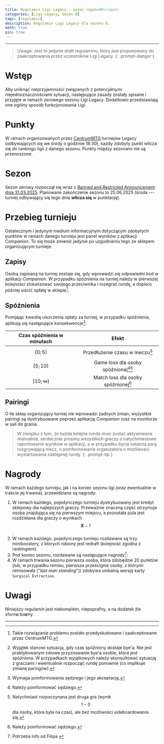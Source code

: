```yaml
---
title: Regulamin Ligi Legacy - sezon <span>#0</span>
categories: [Liga Legacy, Sezon 0]
tags: [regulamin]
description: Regulamin Ligi Legacy dla sezonu 0.
math: true
pin: true
---
```


---

> Uwaga: Jest to jedynie draft regulaminu, który jest proponowany do zaakceptowania przez uczestników Ligi Legacy.
{: .prompt-danger }

# Wstęp

Aby uniknąć nieprzyjemności związanych z potencjalnymi niejednoznacznościami sytuacji, następujące zasady zostały spisane i przyjęte w ramach zerowego sezonu Ligi Legacy. Dodatkowo przedstawiają one ogólny sposób funkcjonowania Ligi.

# Punkty

W ramach organizowanych przez [CentrumMTG](https://www.centrum-mtg.com.pl/) turniejów Legacy (odbywających się we środy o godzinie 18:30), każdy zdobyty punkt wlicza się do rankingu ligii z danego sezonu. Punkty między sezonami nie są przenoszone. 

# Sezon

Sezon zerowy rozpoczął się wraz z [Banned and Restricted Announcement dnia 31.03.2025](https://magic.wizards.com/en/news/announcements/banned-and-restricted-announcement-march-31-2025). Planowane zakończenie sezonu to 25.06.2025 (środa --- turniej odbywający się tego dnia **wlicza się** w punktację).

# Przebieg turnieju

Ostatecznym i jedynym medium informacyjnym dotyczącym zdobytych punktów w ramach danego turnieju jest panel wyników z aplikacji _Companion_. To się może zmienić jedynie po uzgodnieniu tego ze sklepem organizującym turnieje.

## Zapisy

Osobą zapisaną na turniej zostaje się, gdy wprowadzi się odpowiedni kod w aplikacji _Companion_. W przypadku spóźnienia na turniej należy w pierwszej kolejności zlokalizować swojego przeciwnika i rozegrać rundę, a dopiero później uiścić opłatę w sklepie[^ustalone-z-organizatorem].

[^ustalone-z-organizatorem]: Takie rozwiązanie problemu zostało przedyskutowane i zaakceptowane przez CentrumMTG.

## Spóźnienia

Pomijając kwestię uiszczenia opłaty za turniej, w przypadku spóźnienia, aplikują się następujące konsekwencje[^chyba-ze-bye]:

| Czas spóźnienia w minutach |                        Efekt                         |
|:--------------------------:|:----------------------------------------------------:|
|        $$ (0; 5) $$        |         Przedłużenie czasu w meczu[^sedzia1]         |
|       $$ [5; 10) $$        | Game loss dla osoby spóźnionej[^sedzia2][^sideboard] |
|     $$ [10; \infty) $$     |      Match loss dla osoby spóźnionej[^sedzia2]       |


[^chyba-ze-bye]: Wyjątek stanowi sytuacja, gdy czas spóźniony dostaje bye'a. Nie jest praktykowanym celowe przyznawanie bye'a osobie, która jest spóźniona. W przypadkach wyjątkowych należy skonsultować sytuację z graczami i ewentualnie rozpocząć rundę ponownie (co implikuje zmianę paringów).

[^sedzia1]: Wymaga poinformowania sędziego i jego akceptację.
[^sedzia2]: Należy poinformować sędziego.
[^sideboard]: Natychmiast rozpoczynana jest druga gra (wynik $$1-0$$ dla osoby, która była na czas), ale bez możliwości sideboardowania się.

## Pairingi

O ile sklep organizujący turniej nie wprowadzi żadnych zmian, wszystkie pairingi są dystrybuowane poprzez aplikację _Companion_ oraz na monitorze w sali do grania.

> W związku z tym, że każda kolejna runda musi zostać aktywowana manualnie, serdecznie prosimy wszystkich graczy o natychmiastowe raportowanie wyników w aplikacji, a w przypadku bycia ostatnią parą rozgrywającą mecz, o poinformowanie organizatora o możliwości wystartowania następnej rundy.
{: .prompt-tip }

# Nagrody

W ramach każdego turnieju, jak i na koniec sezonu ligi (oraz ewentualnie w trakcie jej trwania), przewidziane są nagrody:

1. W ramach każdego, pojedynczego turnieju dystrybuowany jest kredyt sklepowy dla najlepszych graczy. Przeważnie znaczną część otrzymuje osoba znajdująca się na pierwszym miejscu, a pozostała pula jest rozdzielana dla graczy o wynikach $$ \mathbf{X}-1 $$.
2. W ramach każdego, pojedynczego turnieju rozdawane są trzy miniboostery, z których robiony jest redraft (kolejność zgodna z rankingiem).
3. Pod koniec sezonu, rozdawane są następujące nagrody[^gib-info]:
4. W ramach trwania sezonu pierwsza osoba, która zdobędzie 20 punktów (lub, w przypadku remisu, pierwsza prześcignie osoby, z którymi remisowała ("_last man standing_")) zdobywa unikalną wersję karty `Surgical Extraction`.

[^gib-info]: Potrzeba info od Filipa <i class="fa-solid fa-face-grin-beam-sweat"></i>

# Uwagi

Niniejszy regulamin jest niekompletn, niepoprafny, a na dodatek źle sform<span style="position:relative;left:-1.2pt">a</span><span style="position:relative;left:1pt">t</span>ow<span style="position:relative;left:-3pt">a<span style="position:relative;bottom:0.15ex">n</span>y.</span>

---
